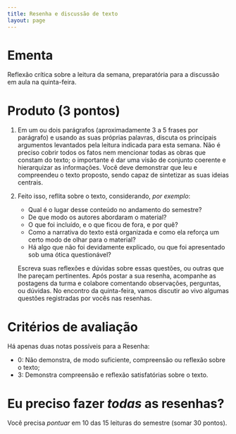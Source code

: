 ```yaml
---
title: Resenha e discussão de texto
layout: page
---
```


# Ementa #

Reflexão crítica sobre a leitura da semana, preparatória para a
discussão em aula na quinta-feira.

# Produto (3 pontos) #

1. Em um ou dois parágrafos (aproximadamente 3 a 5 frases por parágrafo)
   e usando as suas próprias palavras, discuta os
   principais argumentos levantados pela leitura indicada
   para esta semana. Não é preciso cobrir todos os fatos nem mencionar
   todas as obras que constam do texto; o importante é dar uma visão de
   conjunto coerente e hierarquizar as informações. Você deve demonstrar
   que leu e compreendeu o texto proposto, sendo capaz de sintetizar as
   suas ideias centrais.

2. Feito isso, reflita sobre o texto, considerando, *por exemplo*:

   - Qual é o lugar desse conteúdo no andamento do semestre?
   - De que modo os autores abordaram o material?
   - O que foi incluído, e o que ficou de fora, e por quê?
   - Como a narrativa do texto está organizada e como ela reforça um
     certo modo de olhar para o material?
   - Há algo que não foi devidamente explicado, ou que foi apresentado
     sob uma ótica questionável?

   Escreva suas reflexões e dúvidas sobre essas questões, ou outras que
   lhe pareçam pertinentes. Após postar a sua resenha, acompanhe as
   postagens da turma e colabore comentando observações, perguntas, ou
   dúvidas. No encontro da quinta-feira, vamos discutir ao vivo algumas
   questões registradas por vocês nas resenhas.

# Critérios de avaliação #

Há apenas duas notas possíveis para a Resenha:

- 0: Não demonstra, de modo suficiente, compreensão ou reflexão sobre o
  texto;
- 3: Demonstra compreensão e reflexão satisfatórias sobre o texto.

# Eu preciso fazer *todas* as resenhas? #

Você precisa *pontuar* em 10 das 15 leituras do semestre (somar 30
pontos).

